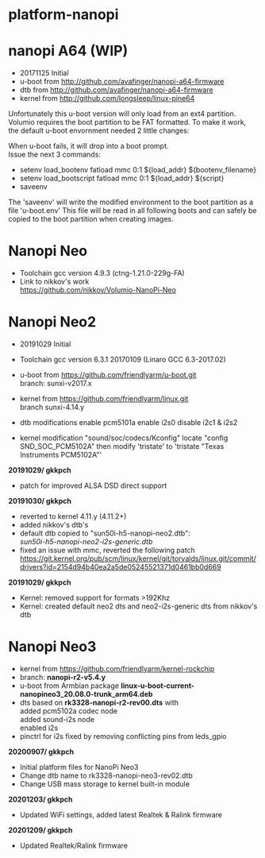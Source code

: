# platform-nanopi

nanopi A64 (WIP)  
================

- 20171125 Initial
- u-boot from http://github.com/avafinger/nanopi-a64-firmware  
- dtb from http://github.com/avafinger/nanopi-a64-firmware
- kernel from http://github.com/longsleep/linux-pine64

Unfortunately this u-boot version will only load from an ext4 partition.
Volumio requires the boot partition to be FAT formatted.
To make it work, the default u-boot envornment needed 2 little changes:  

When u-boot fails, it will drop into a boot prompt.  
Issue the next 3 commands:  

- setenv load_bootenv fatload mmc 0:1 ${load_addr} ${bootenv_filename}
- setenv load_bootscript fatload mmc 0:1 ${load_addr} ${script}
- saveenv

The 'saveenv' will write the modified environment to the boot partition as a file 'u-boot.env'
This file will be read in all following boots and can safely be copied to the boot partition when creating images.

Nanopi Neo
=================
- Toolchain gcc version 4.9.3 (ctng-1.21.0-229g-FA)  
- Link to nikkov's work  
https://github.com/nikkov/Volumio-NanoPi-Neo

  
Nanopi Neo2
=================

- 20191029 Initial

- Toolchain gcc version 6.3.1 20170109 (Linaro GCC 6.3-2017.02)
- u-boot from https://github.com/friendlyarm/u-boot.git   
branch: sunxi-v2017.x 
- kernel from https://github.com/friendlyarm/linux.git  
branch sunxi-4.14.y
- dtb modifications
enable pcm5101a
enable i2s0
disable i2c1 & i2s2
- kernel modification "sound/soc/codecs/Kconfig"
locate "config SND_SOC_PCM5102A"
then modify 'tristate' to 'tristate "Texas Instruments PCM5102A"'

**20191029/ gkkpch**

- patch for improved ALSA DSD direct support  

**20191030/ gkkpch**

- reverted to kernel 4.11.y (4.11.2+)
- added nikkov's dtb's
- default dtb copied to "sun50i-h5-nanopi-neo2.dtb":  
  *sun50i-h5-nanopi-neo2-i2s-generic.dtb*  
- fixed an issue with mmc, reverted the following patch   
https://git.kernel.org/pub/scm/linux/kernel/git/torvalds/linux.git/commit/drivers?id=2154d94b40ea2a5de05245521371d0461bb0d669

**20191029/ gkkpch**
- Kernel: removed support for formats >192Khz  
- Kernel: created default neo2 dts and neo2-i2s-generic dts from nikkov's dtb   

Nanopi Neo3
=================

- kernel from https://github.com/friendlyarm/kernel-rockchip  
- branch: **nanopi-r2-v5.4.y**  
- u-boot from Armbian package **linux-u-boot-current-nanopineo3_20.08.0-trunk_arm64.deb**  
- dts based on **rk3328-nanopi-r2-rev00.dts** with  
   added pcm5102a codec node  
   added sound-i2s node  
   enabled i2s   
- pinctrl for i2s fixed by removing conflicting pins from leds_gpio  

 **20200907/ gkkpch**
 - Initial platform files for NanoPi Neo3  
 - Change dtb name to rk3328-nanopi-neo3-rev02.dtb    
 - Change USB mass storage to kernel built-in module   
 
 **20201203/ gkkpch**
 - Updated WiFi settings, added latest Realtek & Ralink firmware  

**20201209/ gkkpch**
- Updated Realtek/Ralink firmware  


 




